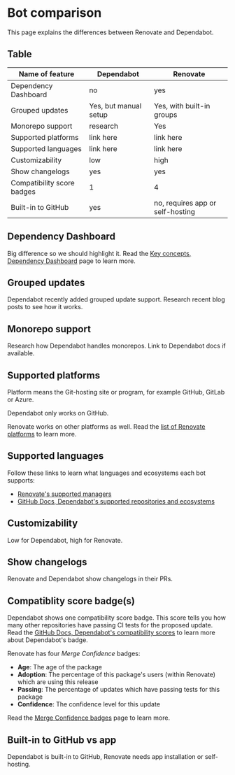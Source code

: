 # Bot comparison

This page explains the differences between Renovate and Dependabot.

## Table

| Name of feature | Dependabot | Renovate |
| ----------------| ---------- | -------- |
| Dependency Dashboard | no | yes |
| Grouped updates | Yes, but manual setup | Yes, with built-in groups |
| Monorepo support | research | Yes |
| Supported platforms | link here | link here |
| Supported languages | link here | link here |
| Customizability | low | high |
| Show changelogs | yes | yes |
| Compatibility score badges | 1 | 4 |
| Built-in to GitHub | yes | no, requires app or self-hosting |

## Dependency Dashboard

Big difference so we should highlight it.
Read the [Key concepts, Dependency Dashboard](https://docs.renovatebot.com/key-concepts/dashboard/) page to learn more.

## Grouped updates

Dependabot recently added grouped update support.
Research recent blog posts to see how it works.

## Monorepo support

Research how Dependabot handles monorepos.
Link to Dependabot docs if available.

## Supported platforms

Platform means the Git-hosting site or program, for example GitHub, GitLab or Azure.

Dependabot only works on GitHub.

Renovate works on other platforms as well.
Read the [list of Renovate platforms](https://docs.renovatebot.com/modules/platform/) to learn more.

## Supported languages

Follow these links to learn what languages and ecosystems each bot supports:

- [Renovate's supported managers](https://docs.renovatebot.com/modules/manager/)
- [GitHub Docs, Dependabot's supported repositories and ecosystems](https://docs.github.com/en/code-security/dependabot/dependabot-version-updates/about-dependabot-version-updates#supported-repositories-and-ecosystems)

## Customizability

Low for Dependabot, high for Renovate.

## Show changelogs

Renovate and Dependabot show changelogs in their PRs.

## Compatiblity score badge(s)

Dependabot shows one compatibility score badge.
This score tells you how many other repositories have passing CI tests for the proposed update.
Read the [GitHub Docs, Dependabot's compatibility scores](https://docs.github.com/en/code-security/dependabot/dependabot-security-updates/about-dependabot-security-updates#about-compatibility-scores) to learn more about Dependabot's badge.

Renovate has four _Merge Confidence_ badges:

- **Age**: The age of the package
- **Adoption**: The percentage of this package's users (within Renovate) which are using this release
- **Passing**: The percentage of updates which have passing tests for this package
- **Confidence**: The confidence level for this update

Read the [Merge Confidence badges](https://docs.renovatebot.com/merge-confidence/) page to learn more.

## Built-in to GitHub vs app

Dependabot is built-in to GitHub, Renovate needs app installation or self-hosting.

